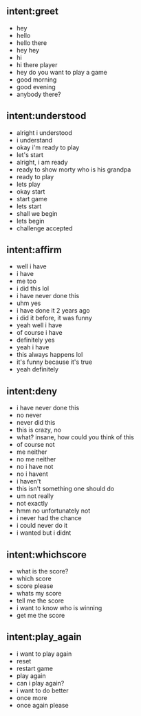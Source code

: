 ## intent:greet
- hey
- hello
- hello there
- hey hey
- hi
- hi there player
- hey do you want to play a game
- good morning
- good evening
- anybody there?

## intent:understood
- alright i understood
- i understand
- okay i'm ready to play 
- let's start
- alright, i am ready
- ready to show morty who is his grandpa
- ready to play
- lets play
- okay start
- start game
- lets start
- shall we begin
- lets begin
- challenge accepted

## intent:affirm
- well i have
- i have
- me too
- i did this lol
- i have never done this
- uhm yes
- i have done it 2 years ago
- i did it before, it was funny
- yeah well i have
- of course i have
- definitely yes
- yeah i have
- this always happens lol
- it's funny because it's true
- yeah definitely

## intent:deny
- i have never done this
- no never
- never did this
- this is crazy, no
- what? insane, how could you think of this
- of course not
- me neither
- no me neither
- no i have not
- no i havent
- i haven't
- this isn't something one should do
- um not really
- not exactly
- hmm no unfortunately not
- i never had the chance
- i could never do it
- i wanted but i didnt

## intent:whichscore
- what is the score?
- which score
- score please
- whats my score
- tell me the score
- i want to know who is winning
- get me the score

## intent:play_again
- i want to play again
- reset
- restart game
- play again
- can i play again?
- i want to do better
- once more
- once again please
